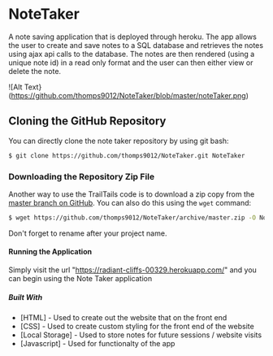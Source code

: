 # NoteTaker

A note saving application that is deployed through heroku. The app allows the user to create and save notes to a SQL database and retrieves the notes using ajax api calls to the database. The notes are then rendered (using a unique note id) in a read only format and the user can then either view or delete the note. 

![Alt Text}(https://github.com/thomps9012/NoteTaker/blob/master/noteTaker.png)

## Cloning the GitHub Repository
You can directly clone the note taker repository by using git bash:

```bash
$ git clone https://github.com/thomps9012/NoteTaker.git NoteTaker
```
### Downloading the Repository Zip File
Another way to use the TrailTails code is to download a zip copy from the [master branch on GitHub](https://github.com/thomps9012/NoteTaker/archive/master.zip). You can also do this using the `wget` command:

```bash
$ wget https://github.com/thomps9012/NoteTaker/archive/master.zip -O NoteTaker.zip; unzip NoteTaker.zip; rm NoteTaker.zip
```

Don't forget to rename after your project name.

#### Running the Application
Simply visit the url "https://radiant-cliffs-00329.herokuapp.com/" and you can begin using the Note Taker application

##### Built With
* [HTML] - Used to create out the website that on the front end
* [CSS] - Used to create custom styling for the front end of the website
* [Local Storage] - Used to store notes for future sessions / website visits
* [Javascript] - Used for functionalty of the app
